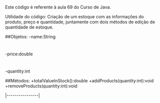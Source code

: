Este código é referente à aula 69 do Curso de Java.

Utilidade do código: Criação de um estoque com as informações do produto, preço e quantidade, juntamente com dois métodos de edição de quantidade de estoque.

##Objetos:
-name:String
#
-price:double
#
-quantity:int

##Métodos:
+totalValueInStock():double
+addProducts(quantity:int):void
+removeProducts(quantity:int):void

|----------------|
